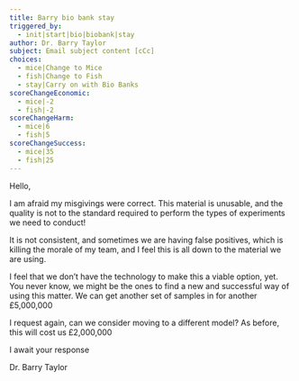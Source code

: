 ```yaml
---
title: Barry bio bank stay
triggered_by:
  - init|start|bio|biobank|stay
author: Dr. Barry Taylor
subject: Email subject content [cCc]
choices:
  - mice|Change to Mice
  - fish|Change to Fish
  - stay|Carry on with Bio Banks
scoreChangeEconomic:
  - mice|-2
  - fish|-2
scoreChangeHarm:
  - mice|6
  - fish|5
scoreChangeSuccess:
  - mice|35
  - fish|25
---
```

Hello, 

I am afraid my misgivings were correct. This material is unusable, and the quality is not to the standard required to perform the types of experiments we need to conduct!

It is not consistent, and sometimes we are having false positives, which is killing the morale of my team, and I feel this is all down to the material we are using. 

I feel that we don’t have the technology to make this a viable option, yet. You never know, we might be the ones to find a new and successful way of using this matter. We can get another set of samples in for another £5,000,000

I request again, can we consider moving to a different model? As before, this will cost us £2,000,000

I await your response

Dr. Barry Taylor
